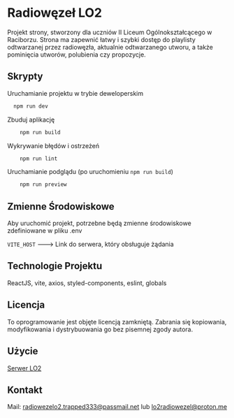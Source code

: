 
# Radiowęzeł LO2

Projekt strony, stworzony dla uczniów II Liceum Ogólnokształcącego w Raciborzu. Strona ma zapewnić łatwy i szybki dostęp do playlisty odtwarzanej przez radiowęzła, aktualnie odtwarzanego utworu, a także pominięcia utworów, polubienia czy propozycje.
## Skrypty

Uruchamianie projektu w trybie deweloperskim

```bash
  npm run dev
```

Zbuduj aplikację

```bash
    npm run build
```

Wykrywanie błędów i ostrzeżeń

```bash
    npm run lint
```

Uruchamianie podglądu (po uruchomieniu ```npm run build```)

```bash
    npm run preview
```
## Zmienne Środowiskowe

Aby uruchomić projekt, potrzebne będą zmienne środowiskowe zdefiniowane w pliku .env

`VITE_HOST` ---> Link do serwera, który obsługuje żądania
## Technologie Projektu

ReactJS, vite, axios, styled-components, eslint, globals

## Licencja

To oprogramowanie jest objęte licencją zamkniętą. Zabrania się kopiowania, modyfikowania i dystrybuowania go bez pisemnej zgody autora.

## Użycie

[Serwer LO2](https://github.com/drapesh/LO2-serwer/)

## Kontakt

Mail: radiowezelo2.trapped333@passmail.net lub lo2radiowezel@proton.me